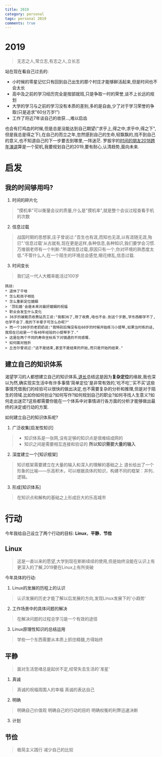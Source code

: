 ```yaml
---
title: 2019
category: personal
tags: personal 2019
comments: true
---
```


# 2019

> 无志之人,常立志,有志之人,立长志

站在现在看自己过去的:
* 小时候的零星记忆只有回到自己出生的那个村庄才能够鲜活起来,但是时间也不会太长
* 高中及之前的学习经历完全是按部就班,只是争取一时的荣誉,谈不上长远的规划
* 大学的学习与之前的学习没有本质的差别,多的是自由,少了对于学习荣誉的争取(只是追求"60分万岁!")
* 工作了将近7年谈自己的收获...,难以启齿

也会有打鸡血的时候,但是总是没能达到自己期望("求乎上,得之中,求乎中,得之下",但是我总是得之下),在自己的而立之年,忽然感到自己的生命,轻飘飘的,找不到自己的意义,也不知道自己的下一步要去到哪里,一阵迷茫.
罗振宇的[时间的朋友2018跨年演讲](https://www.youtube.com/watch?v=ugDu_T9wUGs)算是一个契机,我要规划自己的2019,要有耐心,认清趋势,面向未来.



<!-- more -->

# 启发

## 我的时间够用吗?

1. 时间的碎片化
> "摸机率"可以衡量会议的质量,什么是"摸机率",就是整个会议过程查看手机的次数
2. 信息过载
> 战国时期的思想家,庄子曾说过:"吾生也有涯,而知也无涯,以有涯随无涯,殆已".'信息过载'从古就有,现在更是这样,各种信息,各种知识,我们要学会习惯.
> 万维钢老师有一个判断:"所谓信息过载,原因只有一个,你对环境的熟悉度太低."不管什么人,在一个陌生的环境总会感觉,眼花缭乱,信息过载.
3. 时间变长
> 我们这一代人大概率能活过100岁

	挑战:
    * 退休了干啥
    * 怎么和孩子相处
    * 怎么重新定位婚姻
    > '顶石婚'会是未来对最好婚姻的祝福
    * 职业会发生什么变化
    > 36岁的被裁员收费站员工说:"我都36了,除了收费,啥也不会.到这个岁数,学东西都学不了,也学不会了.我的下半辈子可怎么办呢?"    
    > 而一个100岁的老奶奶说:"我特别后悔没有在60岁的时候开始练习小提琴,如果当时练的话,我现在已经是一个有40年经验的小提琴手了."   
    > 这是在两个不同的寿命坐标系下对镜遇的不同感慨.
    * 如何面对挫折
    > 丘吉尔曾说过:"这不是结束,甚至不是结束的开始,而只是开始的结束."

## 建立自己的知识体系

渴望学习的人都想建立自己的知识体系,[道长]()总结这是因为**复杂定位**的缘故,我也深以为然,确实现实生活中有许多事情'简单定位'是非常有效的,'吃不吃','买不买'这些事情凭借我们的经验可以很快的做出决定,也不需要复杂的分析和推理,但是对于陌生的领域.比如你如何创业?如何写作?如何规划自己的职业?如何寻找人生意义?如何走出迷茫?这些都需要你能在一个体系中对事情进行各方面的分析才能够做出最终的决定或行动的方案.

如何建立自己的知识体系呢?

1. 广泛收集[启发性知识]
> * 知识体系是一张网,没有足够的知识点是很难结成网的
> * 知识之间是需要相互连接和验证的
> **所以知识需要大量的输入**

2. 深度建立一个[知识框架]
> 知识框架需要建立在大量的输入和深入的理解的基础之上
> 道长给出了一个形象的比喻——乐高积木，可以根据具体的知识，构建不同的框架：并列、逻辑。

3. 形成[知识体系]
> 在知识点和解构的基础之上形成巨大的乐高城市

# 行动

今年我给自己设立了两个行动的目标: **Linux**，**平静**，**节俭**

## Linux

> 这是一直以来的愿望,大学到现在断断续续的使用,但是始终没能在认识上有更深入的了解,2019要在Linux上有所突破

今年具体的行动:

1. Linux的发展的历程上的认识
> 认识发展的历史才能了解以后发展的方向,发现Linux发展下的'小趋势'

2. 工作场景中的具体问题的解决
> 在解决问题的过程总学习是一个有效的途径

3. Linux原理性知识的总结运用
> 学些一个东西需要从本质上抓住精髓,方得始终

## 平静

> 面对生活思绪总是起伏不定,经常失去生活的'准星'

1. 真诚
> 真诚的祝福周围人的幸福
> 真诚的表达自己

2. 明确

> 明确自己价值观
> 明确自己的行动的目的
> 明确权衡的利弊迅速决断

3. 计划

## 节俭

> 极简主义践行
> 减少自己的比较

